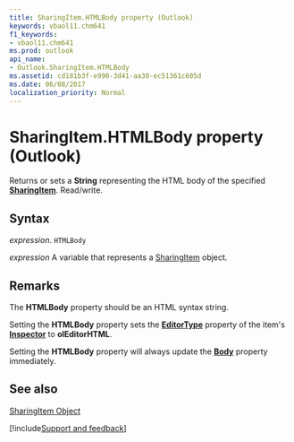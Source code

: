 ```yaml
---
title: SharingItem.HTMLBody property (Outlook)
keywords: vbaol11.chm641
f1_keywords:
- vbaol11.chm641
ms.prod: outlook
api_name:
- Outlook.SharingItem.HTMLBody
ms.assetid: cd181b3f-e990-3d41-aa30-ec51361c605d
ms.date: 06/08/2017
localization_priority: Normal
---
```



# SharingItem.HTMLBody property (Outlook)

Returns or sets a  **String** representing the HTML body of the specified **[SharingItem](Outlook.SharingItem.md)**. Read/write.


## Syntax

_expression_. `HTMLBody`

_expression_ A variable that represents a [SharingItem](Outlook.SharingItem.md) object.


## Remarks

The **HTMLBody** property should be an HTML syntax string.

Setting the  **HTMLBody** property sets the **[EditorType](Outlook.Inspector.EditorType.md)** property of the item's **[Inspector](Outlook.Inspector.md)** to **olEditorHTML**.

Setting the  **HTMLBody** property will always update the **[Body](Outlook.SharingItem.Body.md)** property immediately.


## See also


[SharingItem Object](Outlook.SharingItem.md)

[!include[Support and feedback](~/includes/feedback-boilerplate.md)]